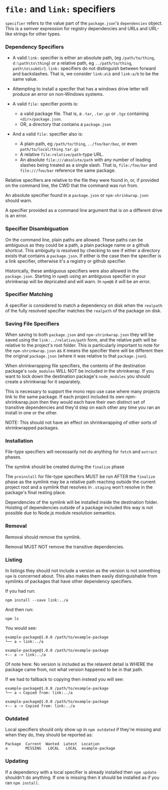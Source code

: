 # `file:` and `link:` specifiers

`specifier` refers to the value part of the `package.json`'s `dependencies`
object.  This is a semver expression for registry dependencies and
URLs and URL-like strings for other types.

### Dependency Specifiers

* A valid `link:` specifier is either an absolute path, (eg
  `/path/to/thing`, `d:\path\to\thing`) or a relative path, eg
  `../path/to/thing`, `path\to\subdir`).  `link:` specifiers do not
  distinguish between forward and backslashes.  That is, we consider `link:a\b`
  and `link:a/b` to be the same value.
* Attempting to install a specifer that has a windows drive letter will
  produce an error on non-Windows systems.

* A valid `file:` specifier points is:
  * a valid package file. That is, a `.tar`, `.tar.gz` or `.tgz` containing
  `<dir>/package.json`.
  * OR, a directory that contains a `package.json`
* And a valid `file:` specifier also is:
  * A plain path, eg `/path/to/thing`, `../foo/bar/baz`, or even
    `path/to/local/thing.tar.gz`
  * A relative `file:relative/path`-type URL.
  * An absolute `file:///absolute/path` with any number of leading slashes
    being treated as a single slash. That is, `file:/foo/bar` and
    `file:///foo/bar` reference the same package.

Relative specifiers are relative to the file they were found in, or, if
provided on the command line, the CWD that the command was run from.

An absolute specifier found in a `package.json` or `npm-shrinkwrap.json` should
warn.

A specifier provided as a command line argument that is on a different drive
is an error.

### Specifier Disambiguation

On the command line, plain paths are allowed.  These paths can be ambiguous
as they could be a path, a plain package name or a github shortcut.  This
ambiguity is resolved by checking to see if either a directory exists that
contains a `package.json`.  If either is the case then the specifier is a
link specifier, otherwise it's a registry or github specifier.

Historically, these ambiguous specifiers were also allowed in the
`package.json`.  Starting in `npm@5` using an ambiguous specifier in your
shrinkwrap will be depricated and will warn.  In `npm@6` it will be an
error.

### Specifier Matching

A specifier is considered to match a dependency on disk when the `realpath`
of the fully resolved specifier matches the `realpath` of the package on disk.

### Saving File Specifiers

When saving to both `package.json` and `npm-shrinkwrap.json` they will be
saved using the `link:../relative/path` form, and the relative path will be
relative to the project's root folder.  This is particularly important to
note for the `npm-shrinkwrap.json` as it means the specifier there will
be different then the original `package.json` (where it was relative to that
`package.json`).

When shrinkwrapping file specifiers, the contents of the destination
package's `node_modules` WILL NOT be included in the shrinkwrap. If you want to lock
down the destination package's `node_modules` you should create a shrinkwrap for it
separately.

This is necessary to support the mono repo use case where many projects link
to the same package.  If each project included its own npm-shrinkwrap.json
then they would each have their own distinct set of transitive dependencies
and they'd step on each other any time you ran an install in one or the other.

NOTE: This should not have an effect on shrinkwrapping of other sorts of
shrinkwrapped packages.

### Installation

File-type specifiers will necessarily not do anything for `fetch` and
`extract` phases.

The symlink should be created during the `finalize` phase

The `preinstall` for file-type specifiers MUST be run AFTER the
`finalize` phase as the symlink may be a relative path reaching outside the
current project root and a symlink that resolves in `.staging` won't resolve
in the package's final resting place.

Dependencies of the symlink will be installed inside the destination folder. 
Hoisting of dependencies outside of a package included this way is not
possible due to Node.js module resolution semantics.

### Removal

Removal should remove the symlink.

Removal MUST NOT remove the transitive dependencies.

### Listing

In listings they should not include a version as the version is not
something `npm` is concerned about.  This also makes them easily
distinguishable from symlinks of packages that have other dependency
specifiers.

If you had run:

```
npm install --save link:../a
```

And then run:
```
npm ls
```

You would see:

```
example-package@1.0.0 /path/to/example-package
└── a → link:../a
```

```
example-package@1.0.0 /path/to/example-package
+-- a -> link:../a
```

Of note here: No version is included as the relavent detail is WHERE the
package came from, not what version happened to be in that path.

If we had to fallback to copying then instead you will see:

```
example-package@1.0.0 /path/to/example-package
└── a → Copied from: link:../a
```

```
example-package@1.0.0 /path/to/example-package
+-- a -> Copied from: link:../a
```

### Outdated

Local specifiers should only show up in `npm outdated` if they're missing
and when they do, they should be reported as:

```
Package  Current  Wanted  Latest  Location
a        MISSING   LOCAL   LOCAL  example-package
```

### Updating

If a dependency with a local specifier is already installed then `npm
update` shouldn't do anything.  If one is missing then it should be
installed as if you ran `npm install`.

